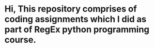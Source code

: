 # Hi, This repository comprises of coding assignments which I did as part of RegEx python programming course. 
